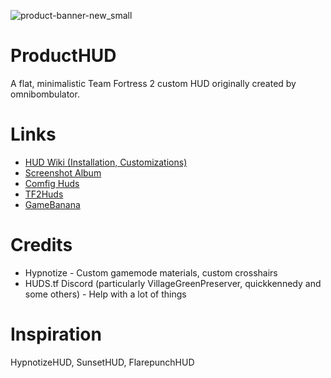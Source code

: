 ![product-banner-new_small](https://github.com/user-attachments/assets/b7f3acb4-9ba6-4118-988e-d6d4014617bf)

# ProductHUD


A flat, minimalistic Team Fortress 2 custom HUD originally created by omnibombulator.

# Links

* [HUD Wiki (Installation, Customizations)](https://github.com/Kruphixx/producthud/wiki)
* [Screenshot Album](https://github.com/Kruphixx/producthud/blob/screenshots/showcase.md)
* [Comfig Huds](https://comfig.app/huds/page/producthud/)
* [TF2Huds](https://tf2huds.dev/hud/ProductHUD)
* [GameBanana](https://gamebanana.com/mods/512356)

# Credits

* Hypnotize - Custom gamemode materials, custom crosshairs
* HUDS.tf Discord (particularly VillageGreenPreserver, quickkennedy and some others) - Help with a lot of things

# Inspiration

HypnotizeHUD, SunsetHUD, FlarepunchHUD

